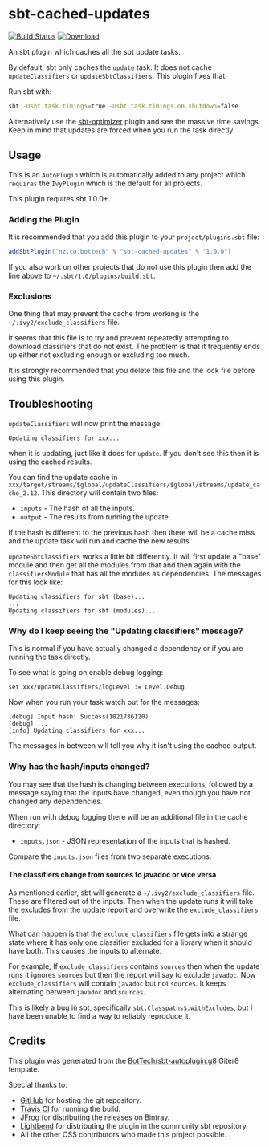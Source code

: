 # sbt-cached-updates

[![Build Status][Build Status]](https://travis-ci.org/BotTech/sbt-cached-updates)
[![Download][Download]](https://bintray.com/bottech/sbt-plugins/sbt-cached-updates/_latestVersion)

An sbt plugin which caches all the sbt update tasks.

By default, sbt only caches the `update` task. It does not cache `updateClassifiers` or `updateSbtClassifiers`.
This plugin fixes that.

Run sbt with:
```bash
sbt -Dsbt.task.timings=true -Dsbt.task.timings.on.shutdown=false
```
Alternatively use the [sbt-optimizer][sbt-optimizer] plugin and see the massive time savings.
Keep in mind that updates are forced when you run the task directly.

## Usage

This is an `AutoPlugin` which is automatically added to any project which `requires` the `IvyPlugin` which is the
default for all projects.

This plugin requires sbt 1.0.0+.

### Adding the Plugin

It is recommended that you add this plugin to your `project/plugins.sbt` file:
```scala
addSbtPlugin("nz.co.bottech" % "sbt-cached-updates" % "1.0.0")
```

If you also work on other projects that do not use this plugin then add the line above to
`~/.sbt/1.0/plugins/build.sbt`.

### Exclusions

One thing that may prevent the cache from working is the `~/.ivy2/exclude_classifiers` file.

It seems that this file is to try and prevent repeatedly attempting to download classifiers that do not exist.
The problem is that it frequently ends up either not excluding enough or excluding too much.

It is strongly recommended that you delete this file and the lock file before using this plugin.

## Troubleshooting

`updateClassifiers` will now print the message:
```sbtshell
Updating classifiers for xxx...
```
when it is updating, just like it does for `update`. If you don't see this then it is using the cached results.

You can find the update cache in `xxx/target/streams/$global/updateClassifiers/$global/streams/update_cache_2.12`.
This directory will contain two files:
* `inputs` - The hash of all the inputs.
* `output` - The results from running the update.

If the hash is different to the previous hash then there will be a cache miss and the update task will run and cache
the new results.

`updateSbtClassifiers` works a little bit differently. It will first update a "base" module and then get all the
modules from that and then again with the `classifiersModule` that has all the modules as dependencies.
The messages for this look like:
```sbtshell
Updating classifiers for sbt (base)...
...
Updating classifiers for sbt (modules)...
```

### Why do I keep seeing the "Updating classifiers" message?

This is normal if you have actually changed a dependency or if you are running the task directly.

To see what is going on enable debug logging:
```sbtshell
set xxx/updateClassifiers/logLevel := Level.Debug
```

Now when you run your task watch out for the messages:
```sbtshell
[debug] Input hash: Success(1021736120)
[debug] ...
[info] Updating classifiers for xxx...
```

The messages in between will tell you why it isn't using the cached output.

### Why has the hash/inputs changed?

You may see that the hash is changing between executions, followed by a message saying that the inputs have changed,
even though you have not changed any dependencies.

When run with debug logging there will be an additional file in the cache directory:
* `inputs.json` - JSON representation of the inputs that is hashed.

Compare the `inputs.json` files from two separate executions.

#### The classifiers change from sources to javadoc or vice versa

As mentioned earlier, sbt will generate a `~/.ivy2/exclude_classifiers` file. These are filtered out of the inputs.
Then when the update runs it will take the excludes from the update report and overwrite the `exclude_classifiers` file.

What can happen is that the `exclude_classifiers` file gets into a strange state where it has only one classifier
excluded for a library when it should have both. This causes the inputs to alternate.

For example; If `exclude_classifiers` contains `sources` then when the update runs it ignores `sources` but then the
report will say to exclude `javadoc`. Now `exclude_classifiers` will contain `javadoc` but not `sources`. It keeps
alternating between `javadoc` and `sources`.

This is likely a bug in sbt, specifically `sbt.Classpaths$.withExcludes`, but I have been unable to find a way to
reliably reproduce it.

## Credits

This plugin was generated from the [BotTech/sbt-autoplugin.g8][sbt-autoplugin] Giter8 template.

Special thanks to:
* [GitHub][Github] for hosting the git repository.
* [Travis CI][Travis CI] for running the build.
* [JFrog][JFrog] for distributing the releases on Bintray.
* [Lightbend][Lightbend] for distributing the plugin in the community sbt repository.
* All the other OSS contributors who made this project possible.

[Build Status]: https://travis-ci.org/BotTech/sbt-cached-updates.svg?branch=master
[Download]: https://api.bintray.com/packages/bottech/sbt-plugins/sbt-cached-updates/images/download.svg
[Github]: https://github.com
[JFrog]: https://jfrog.com
[Lightbend]: https://www.lightbend.com
[sbt-autoplugin]: https://github.com/BotTech/sbt-autoplugin.g8
[sbt-optimizer]: https://github.com/jrudolph/sbt-optimizer
[Travis CI]: https://travis-ci.org
